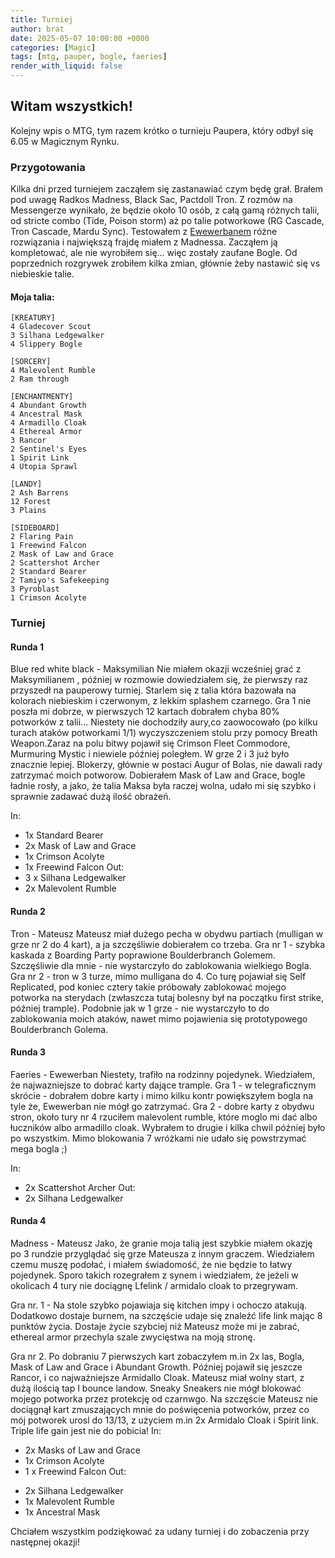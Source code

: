 ```yaml
---
title: Turniej
author: brat
date: 2025-05-07 10:00:00 +0000
categories: [Magic]
tags: [mtg, pauper, bogle, faeries]
render_with_liquid: false
---
```


## Witam wszystkich!

Kolejny wpis o MTG, tym razem krótko o turnieju Paupera, który odbył się 6.05 w Magicznym Rynku.

### Przygotowania

Kilka dni przed turniejem zacząłem się zastanawiać czym będę grał. Brałem pod uwagę Radkos Madness, Black Sac, Pactdoll Tron.
Z rozmów na Messengerze wynikało, że będzie około 10 osób, z całą gamą różnych talii, od stricte combo (Tide, Poison storm) aż po talie potworkowe (RG Cascade, Tron Cascade, Mardu Sync). Testowałem z [Ewewerbanem](https://ewewerban.github.io)  różne rozwiązania i największą frajdę miałem z Madnessa. Zacząłem ją kompletować, ale nie wyrobiłem się... więc zostały zaufane Bogle.
Od poprzednich rozgrywek zrobiłem kilka zmian, głównie żeby nastawić się vs niebieskie talie.

#### Moja talia:
```deck
[KREATURY]
4 Gladecover Scout
3 Silhana Ledgewalker
4 Slippery Bogle

[SORCERY]
4 Malevolent Rumble
2 Ram through 

[ENCHANTMENTY]
4 Abundant Growth
4 Ancestral Mask
4 Armadillo Cloak
4 Ethereal Armor
3 Rancor
2 Sentinel's Eyes
1 Spirit Link
4 Utopia Sprawl

[LANDY]
2 Ash Barrens
12 Forest
3 Plains

[SIDEBOARD]
2 Flaring Pain
1 Freewind Falcon
2 Mask of Law and Grace
2 Scattershot Archer
2 Standard Bearer
2 Tamiyo's Safekeeping
3 Pyroblast
1 Crimson Acolyte
```

### Turniej 

#### Runda 1
Blue red white black - Maksymilian
Nie miałem okazji wcześniej grać z Maksymilianem , później w rozmowie dowiedziałem się, że pierwszy raz przyszedł na pauperowy turniej. 
Starlem się z talia która bazowała na kolorach niebieskim i czerwonym, z lekkim splashem czarnego.
Gra 1 nie poszła mi dobrze, w pierwszych 12 kartach dobrałem chyba 80% potworków z talii... Niestety nie dochodziły aury,co zaowocowało (po kilku turach ataków potworkami 1/1) wyczyszczeniem stolu przy pomocy Breath Weapon.Zaraz na polu bitwy pojawił się Crimson Fleet Commodore, Murmuring Mystic i niewiele później poległem.
W grze 2 i 3 już było znacznie lepiej. Blokerzy, głównie w postaci Augur of Bolas, nie dawali rady zatrzymać moich potworow. Dobierałem Mask of Law and Grace, bogle ładnie rosły, a jako, że talia Maksa była raczej wolna, udało mi się szybko i sprawnie zadawać dużą ilość obrażeń. 

In: 
* 1x Standard Bearer
* 2x Mask of Law and Grace
* 1x Crimson Acolyte
* 1x Freewind Falcon
Out: 
* 3 x Silhana Ledgewalker
* 2x Malevolent Rumble

#### Runda 2
Tron - Mateusz
Mateusz miał dużego pecha w obydwu partiach (mulligan w grze nr 2 do 4 kart), a ja szczęśliwie dobierałem co trzeba.
Gra nr 1 - szybka kaskada z Boarding Party poprawione Boulderbranch Golemem. Szczęśliwie dla mnie - nie wystarczyło do zablokowania wielkiego Bogla.
Gra nr 2 - tron w 3 turze, mimo mulligana do 4. Co turę pojawiał się Self Replicated, pod koniec cztery takie próbowały zablokować mojego potworka na sterydach (zwłaszcza tutaj bolesny był na początku first strike, później trample). Podobnie jak w 1 grze - nie wystarczyło to do zablokowania moich ataków, nawet mimo pojawienia się prototypowego Boulderbranch Golema.


#### Runda 3
Faeries - Ewewerban
Niestety, trafiło na rodzinny pojedynek. Wiedziałem, że najwazniejsze to dobrać karty dające trample. 
Gra 1 - w telegraficznym skrócie - dobrałem dobre karty i mimo kilku kontr powiększyłem bogla na tyle że, Ewewerban nie mógł go zatrzymać.
Gra 2 - dobre karty z obydwu stron, około tury nr 4 rzuciłem malevolent rumble, które moglo mi dać albo łuczników albo armadillo cloak. Wybrałem to drugie i kilka chwil później było po wszystkim. Mimo blokowania 7 wróżkami nie udało się powstrzymać mega bogla ;)

In:
* 2x Scattershot Archer
Out: 
* 2x Silhana Ledgewalker

#### Runda 4 
Madness - Mateusz 
Jako, że granie moja talią jest szybkie miałem okazję po 3 rundzie przyglądać się grze Mateusza z innym graczem. Wiedziałem czemu muszę podołać, i miałem świadomość, że nie będzie to łatwy pojedynek. Sporo takich rozegrałem z synem i wiedziałem, że jeżeli w okolicach 4 tury nie dociągnę Lfelink / armidalo cloak to przegrywam.

Gra nr. 1 - Na stole szybko pojawiaja się kitchen impy i ochoczo atakują. Dodatkowo dostaje burnem, na szczęście udaje się znaleźć life link mając 8 punktów życia. Dostaje życie szybciej niż Mateusz może mi je zabrać, ethereal armor przechyla szale zwycięstwa na moją stronę.

Gra nr 2. Po dobraniu 7 pierwszych kart zobaczyłem m.in 2x las, Bogla, Mask of Law and Grace i Abundant Growth. Później pojawił się jeszcze Rancor, i co najważniejsze Armidallo Cloak. Mateusz miał wolny start, z dużą ilością tap I bounce landow. Sneaky Sneakers nie mógł blokować mojego potworka przez protekcję od czarnwgo. Na szczęście Mateusz nie dociągnął kart zmuszających mnie do poświęcenia potworków, przez co mój potworek urosl do 13/13, z użyciem m.in 2x Armidalo Cloak i Spirit link. Triple life gain jest nie do pobicia! 
In:
* 2x Masks of Law and Grace
* 1x Crimson Acolyte
* 1 x Freewind Falcon
 Out:
 - 2x Silhana Ledgewalker
 - 1x Malevolent Rumble
 - 1x Ancestral Mask

Chciałem wszystkim podziękować za udany turniej i do zobaczenia przy następnej okazji!
